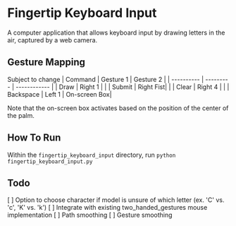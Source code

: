 # Fingertip Keyboard Input
A computer application that allows keyboard input by drawing letters in the air, captured by a web camera.

## Gesture Mapping
Subject to change
| Command    | Gesture 1 | Gesture 2    |
| ---------- | --------- | ------------ |
| Draw       | Right 1   |              |
| Submit     | Right Fist|              |
| Clear      | Right 4   |              |
| Backspace  | Left 1    | On-screen Box|

Note that the on-screen box activates based on the position of the center of the palm.

## How To Run
Within the `fingertip_keyboard_input` directory, run `python fingertip_keyboard_input.py`

## Todo
[ ] Option to choose character if model is unsure of which letter (ex. 'C' vs. 'c', 'K' vs. 'k')
[ ] Integrate with existing two_handed_gestures mouse implementation
[ ] Path smoothing
[ ] Gesture smoothing